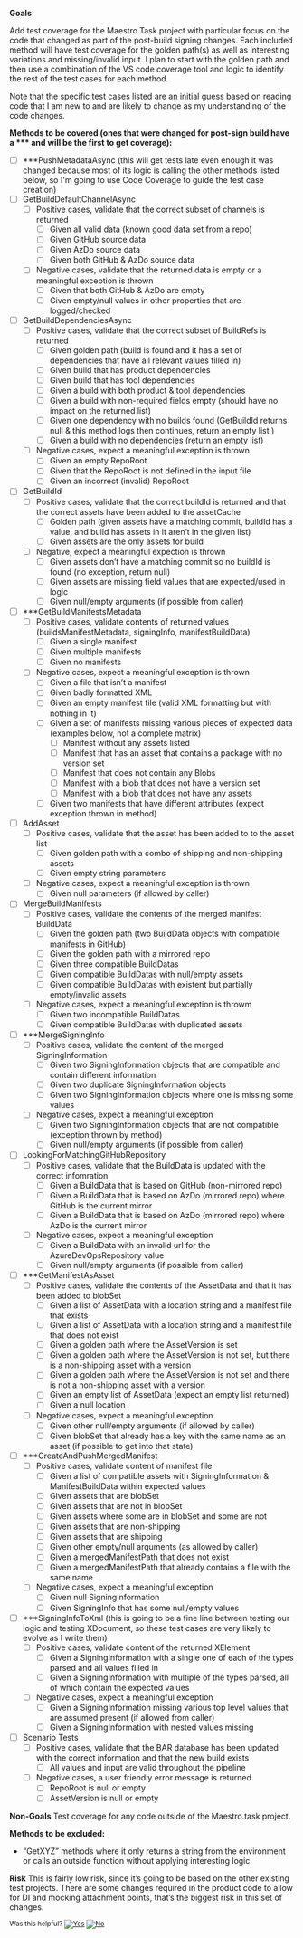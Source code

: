 **Goals**

Add test coverage for the Maestro.Task project with particular focus on the code that changed as part of the post-build signing changes. Each included method will have test coverage for the golden path(s) as well as interesting variations and missing/invalid input. I plan to start with the golden path and then use a combination of the VS code coverage tool and logic to identify the rest of the test cases for each method.

Note that the specific test cases listed are an initial guess based on reading code that I am new to and are likely to change as my understanding of the code changes.

**Methods to be covered (ones that were changed for post-sign build have a *** and will be the first to get coverage):**
  - [ ]	***PushMetadataAsync (this will get tests late even enough it was changed because most of its logic is calling the other methods listed below, so I'm going to use Code Coverage to guide the test case creation)
  - [ ]	GetBuildDefaultChannelAsync
    - [ ] Positive cases, validate that the correct subset of channels is returned
      - [ ]	Given all valid data (known good data set from a repo)
      - [ ]	Given GitHub source data
      - [ ]	Given AzDo source data
      - [ ]	Given both GitHub & AzDo source data
    - [ ] Negative cases, validate that the returned data is empty or a meaningful exception is thrown
      - [ ]	Given that both GitHub & AzDo are empty
      - [ ]	Given empty/null values in other properties that are logged/checked
  -	[ ] GetBuildDependenciesAsync
    - [ ] Positive cases, validate that the correct subset of BuildRefs is returned
      -	[ ] Given golden path (build is found and it has a set of dependencies that have all relevant values filled in)
      -	[ ] Given build that has product dependencies
      -	[ ] Given build that has tool dependencies
      -	[ ] Given a build with both product & tool dependencies
      -	[ ] Given a build with non-required fields empty (should have no impact on the returned list)
      -	[ ] Given one dependency with no builds found (GetBuildId returns null & this method logs then continues, return an empty list )
      -	[ ] Given a build with no dependencies (return an empty list)
    - [ ] Negative cases, expect a meaningful exception is thrown
      - [ ] Given an empty RepoRoot
      - [ ] Given that the RepoRoot is not defined in the input file
      - [ ] Given an incorrect (invalid) RepoRoot
  -	[ ] GetBuildId
    - [ ] Positive cases, validate that the correct buildId is returned and that the correct assets have been added to the assetCache
      -	[ ] Golden path (given assets have a matching commit, buildId has a value, and build has assets in it aren’t in the given list)
      -	[ ] Given assets are the only assets for build
    - [ ] Negative, expect a meaningful expection is thrown
      -	[ ] Given assets don’t have a matching commit so no buildId is found (no exception, return null)
      -	[ ] Given assets are missing field values that are expected/used in logic
      -	[ ] Given null/empty arguments (if possible from caller)
  -	[ ] ***GetBuildManifestsMetadata
    - [ ] Positive cases, validate contents of returned values (buildsManifestMetadata, signingInfo, manifestBuildData)
      -	[ ] Given a single manifest
      -	[ ] Given multiple manifests
      -	[ ] Given no manifests
    - [ ] Negative cases, expect a meaningful exception is thrown
      -	[ ] Given a file that isn’t a manifest
      -	[ ] Given badly formatted XML
      -	[ ] Given an empty manifest file (valid XML formatting but with nothing in it)
      -	[ ] Given a set of manifests missing various pieces of expected data (examples below, not a complete matrix)
        - [ ] Manifest without any assets listed
        - [ ] Manifest that has an asset that contains a package with no version set
        - [ ] Manifest that does not contain any Blobs
        - [ ] Manifest with a blob that does not have a version set
        - [ ] Manifest with a blob that does not have any assets
      - [ ] Given two manifests that have different attributes (expect exception thrown in method)
  -	[ ] AddAsset
    - [ ] Positive cases, validate that the asset has been added to to the asset list
      -	[ ] Given golden path with a combo of shipping and non-shipping assets
      -	[ ] Given empty string parameters
    - [ ] Negative cases, expect a meaningful exception is thrown
      -	[ ] Given null parameters (if allowed by caller)
  -	[ ] MergeBuildManifests
    - [ ] Positive cases, validate the contents of the merged manifest BuildData
      -	[ ] Given the golden path (two BuildData objects with compatible manifests in GitHub)
      -	[ ] Given the golden path with a mirrored repo
      -	[ ] Given three compatible BuildDatas
      -	[ ] Given compatible BuildDatas with null/empty assets
      -	[ ] Given compatible BuildDatas with existent but partially empty/invalid assets
    - [ ] Negative cases, expect a meaningful exception is throwm
      -	[ ] Given two incompatible BuildDatas
      -	[ ] Given compatible BuildDatas with duplicated assets
  -	[ ] ***MergeSigningInfo
    - [ ] Positive cases, validate the content of the merged SigningInformation
      -	[ ] Given two SigningInformation objects that are compatible and contain different information
      -	[ ] Given two duplicate SigningInformation objects
      -	[ ] Given two SigningInformation objects where one is missing some values
    - [ ] Negative cases, expect a meaningful exception
      -	[ ] Given two SigningInformation objects that are not compatible (exception thrown by method)
      -	[ ] Given null/empty arguments (if possible from caller)
  -	[ ] LookingForMatchingGitHubRepository
    - [ ] Positive cases, validate that the BuildData is updated with the correct infomration
      -	[ ] Given a BuildData that is based on GitHub (non-mirrored repo)
      -	[ ] Given a BuildData that is based on AzDo (mirrored repo) where GitHub is the current mirror
      -	[ ] Given a BuildData that is based on AzDo (mirrored repo) where AzDo is the current mirror
    - [ ] Negative cases, expect a meaningful exception
      -	[ ] Given a BuildData with an invalid url for the AzureDevOpsRepository value
      -	[ ] Given null/empty arguments (if possible from caller)
  -	[ ] ***GetManifestAsAsset
    - [ ] Positive cases, validate the contents of the AssetData and that it has been added to blobSet
      -	[ ] Given a list of AssetData with a location string and a manifest file that exists
      -	[ ] Given a list of AssetData with a location string and a manifest file that does not exist
      -	[ ] Given a golden path where the AssetVersion is set
      -	[ ] Given a golden path where the AssetVersion is not set, but there is a non-shipping asset with a version
      -	[ ] Given a golden path where the AssetVersion is not set and there is not a non-shipping asset with a version
      -	[ ] Given an empty list of AssetData (expect an empty list returned)
      -	[ ] Given a null location
    - [ ] Negative cases, expect a meaningful exception
      -	[ ] Given other null/empty arguments (if allowed by caller)
      -	[ ] Given blobSet that already has a key with the same name as an asset (if possible to get into that state)
  -	[ ] ***CreateAndPushMergedManifest
    - [ ] Positive cases, validate content of manifest file
      -	[ ] Given a list of compatible assets with SigningInformation & ManifestBuildData within expected values
      -	[ ] Given assets that are blobSet
      -	[ ] Given assets that are not in blobSet
      -	[ ] Given assets where some are in blobSet and some are not
      -	[ ] Given assets that are non-shipping
      -	[ ] Given assets that are shipping
      -	[ ] Given other empty/null arguments (as allowed by caller)
      -	[ ] Given a mergedManifestPath that does not exist
      -	[ ] Given a mergedManifestPath that already contains a file with the same name
    - [ ] Negative cases, expect a meaningful exception
      -	[ ] Given null SigningInformation
      -	[ ] Given SigningInfo that has some null/empty values
  -	[ ] ***SigningInfoToXml (this is going to be a fine line between testing our logic and testing XDocument, so these test cases are very likely to evolve as I write them)
    - [ ] Positive cases, validate content of the returned XElement
      -	[ ] Given a SigningInformation with a single one of each of the types parsed and all values filled in
      -	[ ] Given a SigningInformation with multiple of the types parsed, all of which contain the expected values
    - [ ] Negative cases, expect a meaningful exception
      -	[ ] Given a SigningInformation missing various top level values that are assumed present (if allowed from caller)
      -	[ ] Given a SigningInformation with nested values missing
  - [ ] Scenario Tests
    - [ ] Positive cases, validate that the BAR database has been updated with the correct information and that the new build exists
      - [ ] All values and input are valid throughout the pipeline
    - [ ] Negative cases, a user friendly error message is returned
      - [ ] RepoRoot is null or empty
      - [ ] AssetVersion is null or empty

**Non-Goals**
Test coverage for any code outside of the Maestro.task project.

**Methods to be excluded:**

-	“GetXYZ” methods where it only returns a string from the environment or calls an outside function without applying interesting logic.

**Risk**
This is fairly low risk, since it’s going to be based on the other existing test projects. There are some changes required in the product code to allow for DI and mocking attachment points, that’s the biggest risk in this set of changes.


<!-- Begin Generated Content: Doc Feedback -->
<sub>Was this helpful? [![Yes](https://helix.dot.net/f/ip/5?p=Documentation%5CProjectDocs%5CMaestoTask_TestPlan.md)](https://helix.dot.net/f/p/5?p=Documentation%5CProjectDocs%5CMaestoTask_TestPlan.md) [![No](https://helix.dot.net/f/in)](https://helix.dot.net/f/n/5?p=Documentation%5CProjectDocs%5CMaestoTask_TestPlan.md)</sub>
<!-- End Generated Content-->
